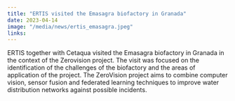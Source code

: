 ```yaml
---
title: "ERTIS visited the Emasagra biofactory in Granada"
date: 2023-04-14
image: "/media/news/ertis_emasagra.jpeg"
links:
---
```


ERTIS together with Cetaqua visited the Emasagra biofactory in Granada in the context of the Zerovision project. The visit was focused on the identification of the challenges of the biofactory and the areas of application of the project. The ZeroVision project aims to combine computer vision, sensor fusion and federated learning techniques to improve water distribution networks against possible incidents.